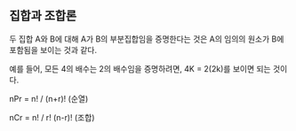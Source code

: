 ## 집합과 조합론

두 집합  A와 B에 대해 A가 B의 부분집합임을 증명한다는 것은 A의 임의의 원소가 B에 포함됨을 보이는 것과 같다.

예를 들어, 모든 4의 배수는 2의 배수임을 증명하려면, 4K = 2(2k)를 보이면 되는 것이다.



nPr = n! / (n+r)! (순열)

nCr = n! / r! (n-r)! (조합)



